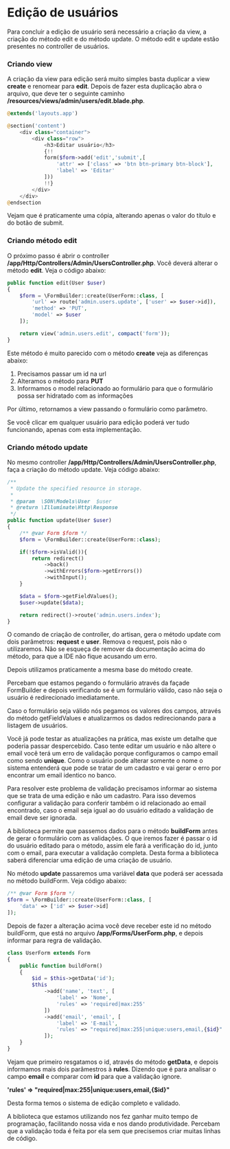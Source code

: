 # Edição de usuários

Para concluir a edição de usuário será necessário a criação da view, a criação do método edit e do método update. O método edit e update estão presentes no controller de usuários.

### Criando view

A criação da view para edição será muito simples basta duplicar a view **create** e renomear para **edit**. Depois de fazer esta duplicação abra o arquivo, que deve ter o seguinte caminho **/resources/views/admin/users/edit.blade.php**.

```php
@extends('layouts.app')

@section('content')
    <div class="container">
        <div class="row">
            <h3>Editar usuário</h3>
            {!!
            form($form->add('edit','submit',[
                'attr' => ['class' => 'btn btn-primary btn-block'],
                'label' => 'Editar'
            ]))
            !!}
        </div>
    </div>
@endsection
```

Vejam que é praticamente uma cópia, alterando apenas o valor do título e do botão de submit.

### Criando método edit

O próximo passo é abrir o controller **/app/Http/Controllers/Admin/UsersController.php**. Você deverá alterar o método **edit**. Veja o código abaixo:

```php
public function edit(User $user)
{
    $form = \FormBuilder::create(UserForm::class, [
        'url' => route('admin.users.update', ['user' => $user->id]),
        'method' => 'PUT',
        'model' => $user
    ]);

    return view('admin.users.edit', compact('form'));
}
```

Este método é muito parecido com o método **create** veja as diferenças abaixo:

1. Precisamos passar um id na url
2. Alteramos o método para **PUT**
3. Informamos o model relacionado ao formulário para que o formulário possa ser hidratado com as informações

Por último, retornamos a view passando o formulário como parâmetro.

Se você clicar em qualquer usuário para edição poderá ver tudo funcionando, apenas com esta implementação.

### Criando método update

No mesmo controller **/app/Http/Controllers/Admin/UsersController.php**, faça a criação do método update. Veja código abaixo:

```php
/**
 * Update the specified resource in storage.
 *
 * @param  \SON\Models\User  $user
 * @return \Illuminate\Http\Response
 */
public function update(User $user)
{
    /** @var Form $form */
    $form = \FormBuilder::create(UserForm::class);

    if(!$form->isValid()){
        return redirect()
            ->back()
            ->withErrors($form->getErrors())
            ->withInput();
    }

    $data = $form->getFieldValues();
    $user->update($data);

    return redirect()->route('admin.users.index');
}
```

O comando de criação de controller, do artisan, gera o método update com dois parâmetros: **request** e **user**. Remova o request, pois não o utilizaremos. Não se esqueça de remover da documentação acima do método, para que a IDE não fique acusando um erro.

Depois utilizamos praticamente a mesma base do método create.

Percebam que estamos pegando o formulário através da façade FormBuilder e depois verificando se é um formulário válido, caso não seja o usuário é redirecionado imediatamente.

Caso o formulário seja válido nós pegamos os valores dos campos, através do método getFieldValues e atualizarmos os dados redirecionando para a listagem de usuários.

Você já pode testar as atualizações na prática, mas existe um detalhe que poderia passar despercebido. Caso tente editar um usuário e não altere o email você terá um erro de validação porque configuramos o campo email como sendo **unique**. Como o usuário pode alterar somente o nome o sistema entenderá que pode se tratar de um cadastro e vai gerar o erro por encontrar um email identico no banco.

Para resolver este problema de validação precisamos informar ao sistema que se trata de uma edição e não um cadastro. Para isso devemos configurar a validação para conferir também o id relacionado ao email encontrado, caso o email seja igual ao do usuário editado a validação de email deve ser ignorada.

A biblioteca permite que passemos dados para o método **buildForm** antes de gerar o formulário com as validações. O que iremos fazer é passar o id do usuário editado para o método, assim ele fará a verificação do id, junto com o email, para executar a validação completa. Desta forma a biblioteca saberá diferenciar uma edição de uma criação de usuário.

No método **update** passaremos uma variável **data** que poderá ser acessada no método buildForm. Veja código abaixo:

```php
/** @var Form $form */
$form = \FormBuilder::create(UserForm::class, [
    'data' => ['id' => $user->id]
]);
```

Depois de fazer a alteração acima você deve receber este id no método buildForm, que está no arquivo **/app/Forms/UserForm.php**, e depois informar para regra de validação.

```php
class UserForm extends Form
{
    public function buildForm()
    {
        $id = $this->getData('id');
        $this
            ->add('name', 'text', [
                'label' => 'Nome',
                'rules' => 'required|max:255'
            ])
            ->add('email', 'email', [
                'label' => 'E-mail',
                'rules' => "required|max:255|unique:users,email,{$id}"
            ]);
    }
}
```

Vejam que primeiro resgatamos o id, através do método **getData**, e depois informamos mais dois parâmestros à **rules**. Dizendo que é para analisar o campo **email** e comparar com **id** para que a validação ignore.

**'rules' => "required|max:255|unique:users,email,{$id}"**

Desta forma temos o sistema de edição completo e validado.

A biblioteca que estamos utilizando nos fez ganhar muito tempo de programação, facilitando nossa vida e nos dando produtividade. Percebam que a validação toda é feita por ela sem que precisemos criar muitas linhas de código.